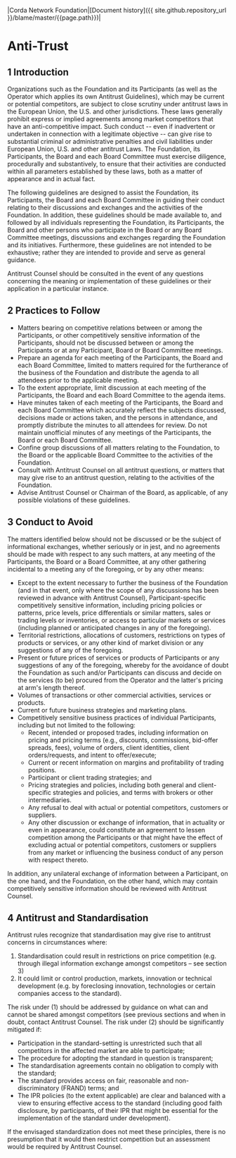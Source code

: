|Corda Network Foundation|[Document history]({{ site.github.repository_url }}/blame/master/{{page.path}})|

Anti-Trust
==========

1 Introduction
--------------
Organizations such as the Foundation and its Participants (as well as the Operator which applies its own Antitrust 
Guidelines), which may be current or potential competitors, are subject to close scrutiny under antitrust laws in the 
European Union, the U.S. and other jurisdictions.  These laws generally prohibit express or implied agreements among 
market competitors that have an anti-competitive impact.  Such conduct -- even if inadvertent or undertaken in connection 
with a legitimate objective -- can give rise to substantial criminal or administrative penalties and civil liabilities 
under European Union, U.S. and other antitrust Laws.  The Foundation, its Participants, the Board and each Board 
Committee must exercise diligence, procedurally and substantively, to ensure that their activities are conducted within 
all parameters established by these laws, both as a matter of appearance and in actual fact.

The following guidelines are designed to assist the Foundation, its Participants, the Board and each Board Committee in 
guiding their conduct relating to their discussions and exchanges and the activities of the Foundation.  In addition, 
these guidelines should be made available to, and followed by all individuals representing the Foundation, its 
Participants, the Board and other persons who participate in the Board or any Board Committee meetings, discussions and 
exchanges regarding the Foundation and its initiatives.  Furthermore, these guidelines are not intended to be 
exhaustive; rather they are intended to provide and serve as general guidance.  

Antitrust Counsel should be consulted in the event of any questions concerning the meaning or implementation of these 
guidelines or their application in a particular instance.

2 Practices to Follow
---------------------
* Matters bearing on competitive relations between or among the Participants, or other competitively sensitive information 
of the Participants, should not be discussed between or among the Participants or at any Participant, Board or Board 
Committee meetings.
* Prepare an agenda for each meeting of the Participants, the Board and each Board Committee, limited to matters required 
for the furtherance of the business of the Foundation and distribute the agenda to all attendees prior to the 
applicable meeting.
* To the extent appropriate, limit discussion at each meeting of the Participants, the Board and each Board Committee to 
the agenda items.
* Have minutes taken of each meeting of the Participants, the Board and each Board Committee which accurately reflect the 
subjects discussed, decisions made or actions taken, and the persons in attendance, and promptly distribute the minutes 
to all attendees for review.  Do not maintain unofficial minutes of any meetings of the Participants, the Board or 
each Board Committee.
* Confine group discussions of all matters relating to the Foundation, to the Board or the applicable Board Committee to 
the activities of the Foundation.
* Consult with Antitrust Counsel on all antitrust questions, or matters that may give rise to an antitrust question, 
relating to the activities of the Foundation.
* Advise Antitrust Counsel or Chairman of the Board, as applicable, of any possible violations of these guidelines.

3 Conduct to Avoid
------------------
The matters identified below should not be discussed or be the subject of informational exchanges, whether seriously or 
in jest, and no agreements should be made with respect to any such matters, at any meeting of the Participants, the 
Board or a Board Committee, at any other gathering incidental to a meeting any of the foregoing, or by any other means:

* Except to the extent necessary to further the business of the Foundation (and in that event, only where the scope of 
any discussions has been reviewed in advance with Antitrust Counsel), Participant-specific competitively sensitive 
information, including pricing policies or patterns, price levels, price differentials or similar matters, sales or 
trading levels or inventories, or access to particular markets or services (including planned or anticipated changes in 
any of the foregoing).
* Territorial restrictions, allocations of customers, restrictions on types of products or services, or any other kind 
of market division or any suggestions of any of the foregoing.
* Present or future prices of services or products of Participants or any suggestions of any of the foregoing, whereby 
for the avoidance of doubt the Foundation as such and/or Participants can discuss and decide on the services (to be) 
procured from the Operator and the latter's pricing at arm's length thereof.
* Volumes of transactions or other commercial activities, services or products.
* Current or future business strategies and marketing plans.
* Competitively sensitive business practices of individual Participants, including but not limited to the following:
    * Recent, intended or proposed trades, including information on pricing and pricing terms (e.g., discounts, 
    commissions, bid-offer spreads, fees), volume of orders, client identities, client orders/requests, and intent to 
    offer/execute;
    * Current or recent information on margins and profitability of trading positions.
    * Participant or client trading strategies; and
    * Pricing strategies and policies, including both general and client-specific strategies and policies, and terms 
    with brokers or other intermediaries.
    * Any refusal to deal with actual or potential competitors, customers or suppliers.
    * Any other discussion or exchange of information, that in actuality or even in appearance, could constitute an 
    agreement to lessen competition among the Participants or that might have the effect of excluding actual or 
    potential competitors, customers or suppliers from any market or influencing the business conduct of any person 
    with respect thereto.

In addition, any unilateral exchange of information between a Participant, on the one hand, and the Foundation, on the 
other hand, which may contain competitively sensitive information should be reviewed with Antitrust Counsel. 

4 Antitrust and Standardisation
-------------------------------
Antitrust rules recognize that standardisation may give rise to antitrust concerns in circumstances where:
1. Standardisation could result in restrictions on price competition (e.g. through illegal information exchange amongst 
competitors – see section 3)
2. It could limit or control production, markets, innovation or technical development (e.g. by foreclosing innovation, 
technologies or certain companies access to the standard).

The risk under (1) should be addressed by guidance on what can and cannot be shared amongst competitors (see previous 
sections and when in doubt, contact Antitrust Counsel. The risk under (2) should be significantly mitigated if:
* Participation in the standard-setting is unrestricted such that all competitors in the affected market are able to 
participate;
* The procedure for adopting the standard in question is transparent;
* The standardisation agreements contain no obligation to comply with the standard;
* The standard provides access on fair, reasonable and non-discriminatory (FRAND) terms; and 
* The IPR policies (to the extent applicable) are clear and balanced with a view to ensuring effective access to the 
standard (including good faith disclosure, by participants, of their IPR that might be essential for the implementation 
of the standard under development).

If the envisaged standardization does not meet these principles, there is no presumption that it would then restrict 
competition but an assessment would be required by Antitrust Counsel.
